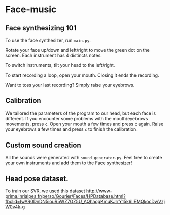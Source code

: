 # Face-music



## Face synthesizing 101

To use the face synthesizer, run `main.py`.

Rotate your face up/down and left/right to move the green dot on the screen. Each instrument has 4 distincts notes.

To switch instruments, tilt your head to the left/right. 

To start recording a loop, open your mouth. Closing it ends the recording. 

Want to toss your last recording? Simply raise your eyebrows.

## Calibration

We tailored the parameters of the program to our head, but each face is different. If you encounter some problems with the mouth/eyebrows movements, press `c`. Open your mouth a few times and press `c` again. Raise your eyebrows a few times and press `c` to finish the calibration. 

## Custom sound creation

All the sounds were generated with `sound_generator.py`. Feel free to create your own instruments and add them to the Face synthesizer!

## Head pose dataset.
To train our SVR, we used this dataset http://www-prima.inrialpes.fr/perso/Gourier/Faces/HPDatabase.html?fbclid=IwAR0DnDN5iouR5WZ7GZ5U_AQhaogKmuKJrrY15k6lIEMQkocDwVzjW0v4k-g
